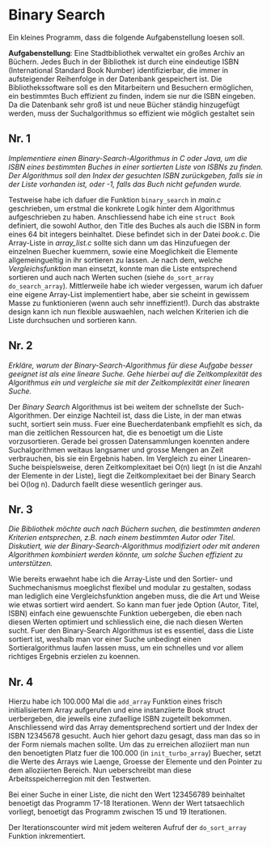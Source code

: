 # Binary Search
Ein kleines Programm, dass die folgende Aufgabenstellung loesen soll.

**Aufgabenstellung**:
Eine Stadtbibliothek verwaltet ein großes Archiv an Büchern. Jedes Buch in der
Bibliothek ist durch eine eindeutige ISBN (International Standard Book Number)
identifizierbar, die immer in aufsteigender Reihenfolge in der Datenbank gespeichert
ist. Die Bibliothekssoftware soll es den Mitarbeitern und Besuchern ermöglichen, ein
bestimmtes Buch effizient zu finden, indem sie nur die ISBN eingeben. Da die
Datenbank sehr groß ist und neue Bücher ständig hinzugefügt werden, muss der
Suchalgorithmus so effizient wie möglich gestaltet sein


## Nr. 1
*Implementiere einen Binary-Search-Algorithmus in C oder Java, um die ISBN eines
bestimmten Buches in einer sortierten Liste von ISBNs zu finden. Der
Algorithmus soll den Index der gesuchten ISBN zurückgeben, falls sie in der
Liste vorhanden ist, oder -1, falls das Buch nicht gefunden wurde.*

Testweise habe ich dafuer die Funktion `binary_search` in *main.c* geschrieben,
um erstmal die konkrete Logik hinter dem Algorithmus aufgeschrieben zu haben.
Anschliessend habe ich eine `struct Book` definiert, die sowohl Author, den
Title des Buches als auch die ISBN in form eines 64 bit integers beinhaltet.
Diese befindet sich in der Datei *book.c*. 
Die Array-Liste in *array_list.c* sollte sich dann um das Hinzufuegen der
einzelnen Buecher kuemmern, sowie eine Moeglichkeit die Elemente
allgemeingueltig in ihr sortieren zu lassen. Je nach dem, welche
*Vergleichsfunktion* man einsetzt, konnte man die Liste entsprechend sortieren
und auch nach Werten suchen (siehe `do_sort_array` `do_search_array`).
Mittlerweile habe ich wieder vergessen, warum ich dafuer eine eigene Array-List
implementiert habe, aber sie scheint in gewissem Masse zu funktionieren (wenn
auch sehr inneffizient!).
Durch das abstrakte design kann ich nun flexible auswaehlen, nach welchen
Kriterien ich die Liste durchsuchen und sortieren kann.

## Nr. 2
*Erkläre, warum der Binary-Search-Algorithmus für diese Aufgabe besser geeignet
ist als eine lineare Suche. Gehe hierbei auf die Zeitkomplexität des
Algorithmus ein und vergleiche sie mit der Zeitkomplexität einer linearen
Suche.*

Der *Binary Search* Algorithmus ist bei weitem der schnellste der
Such-Algorithmen. Der einzige Nachteil ist, dass die Liste, in der man etwas
sucht, sortiert sein muss. Fuer eine Buecherdatenbank empfiehlt es sich, da man
die zeitlichen Ressourcen hat, die es benoetigt um die Liste vorzusortieren.
Gerade bei grossen Datensammlungen koennten andere Suchalgorithmen weitaus
langsamer und grosse Mengen an Zeit verbrauchen, bis sie ein Ergebnis haben. Im
Vergleich zu einer Linearen-Suche beispielsweise, deren Zeitkomplexitaet bei
O(n) liegt (n ist die Anzahl der Elemente in der Liste), liegt die
Zeitkomplexitaet bei der Binary Search bei O(log n). Dadurch faellt diese
wesentlich geringer aus.

## Nr. 3
*Die Bibliothek möchte auch nach Büchern suchen, die bestimmten anderen
Kriterien entsprechen, z.B. nach einem bestimmten Autor oder Titel.
Diskutiert, wie der Binary-Search-Algorithmus modifiziert oder mit anderen
Algorithmen kombiniert werden könnte, um solche Suchen effizient zu
unterstützen.*

Wie bereits erwaehnt habe ich die Array-Liste und den Sortier- und
Suchmechanismus moeglichst flexibel und modular zu gestalten, sodass man
lediglich eine Vergleichsfunktion angeben muss, die die Art und Weise wie etwas
sortiert wird aendert. So kann man fuer jede Option (Autor, Titel, ISBN)
einfach eine gewuenschte Funktion uebergeben, die eben nach diesen Werten
optimiert und schliesslich eine, die nach diesen Werten sucht. Fuer den
Binary-Search Algorithmus ist es essentiel, dass die Liste sortiert ist,
weshalb man vor einer Suche unbedingt einen Sortieralgorithmus laufen lassen
muss, um ein schnelles und vor allem richtiges Ergebnis erzielen zu koennen.

## Nr. 4
Hierzu habe ich 100.000 Mal die `add_array` Funktion eines frisch initialisiertem
Array aufgerufen und eine instanziierte Book struct uerbergeben, die jeweils eine
zufaellige ISBN zugeteilt bekommen. Anschliessend wird das Array dementsprechend
sortiert und der Index der ISBN 12345678 gesucht. 
Auch hier gehort dazu gesagt, dass man das so in der Form niemals machen sollte. 
Um das zu erreichen alloziiert man nun den benoetigten Platz fuer die 100.000
(in `init_turbo_array`) Buecher, setzt die Werte des Arrays wie Laenge, Groesse
der Elemente und den Pointer zu dem alloziierten Bereich. Nun ueberschreibt
man diese Arbeitsspeicherregion mit den Testwerten.

Bei einer Suche in einer Liste, die nicht den Wert 123456789 beinhaltet
benoetigt das Programm 17-18 Iterationen.
Wenn der Wert tatsaechlich vorliegt, benoetigt das Programm zwischen
15 und 19 Iterationen.

Der Iterationscounter wird mit jedem weiteren Aufruf der `do_sort_array`
Funktion inkrementiert.
